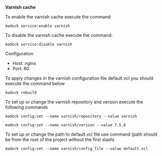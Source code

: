 **Varnish cache**

To enable the varnish cache execute the command:
```
madock service:enable varnish
```
To disable the varnish cache execute the command:
```
madock service:disable varnish
```
Configuration
* Host: nginx
* Port: 80

To apply changes in the varnish configuration file default.vcl you should execute the command below
```
madock rebuild
```

To set up or change the varnish repository and version execute the following commands
```
madock config:set --name varnish/repository --value varnish
```
```
madock config:set --name varnish/version --value 7.5.0
```

To set up or change the path to default.vcl file use command (path should be from the root of the project without the first slash)
```
madock config:set --name varnish/config_file --value default.vcl
```
